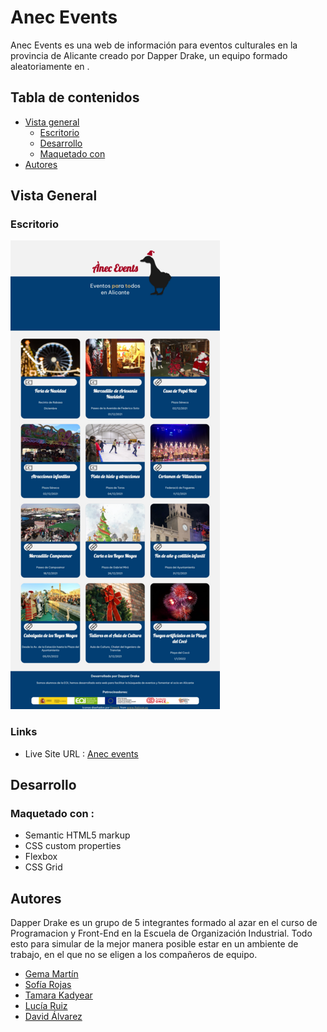 # Anec Events

Anec Events es una web de información para eventos culturales en la provincia de Alicante
creado por Dapper Drake, un equipo formado aleatoriamente en .

## Tabla de contenidos

- [Vista general](#vista-general)
  - [Escritorio](#escritorio)
  - [Desarrollo](#desarrollo)
  - [Maquetado con](#maquetado-con)
- [Autores](#autores)
## Vista General
### Escritorio
![Vista entera](./src/assets/img/ViewDesktop.png)

### Links
- Live Site URL : [Anec events](https://anecevents.com)
## Desarrollo
### Maquetado con :
- Semantic HTML5 markup
- CSS custom properties
- Flexbox
- CSS Grid

## Autores
Dapper Drake es un grupo de 5 integrantes formado al azar en el curso de Programacion y Front-End en la Escuela de Organización Industrial.
Todo esto para simular de la mejor manera posible estar en un ambiente de trabajo, en el que no se eligen a los compañeros de equipo.

- [Gema Martín](https://github.com/geminway92)
- [Sofía Rojas](https://github.com/RoseGafe)
- [Tamara Kadyear](https://github.com/TKadyear)
- [Lucía Ruiz](https://github.com/Lulurm22)
- [David Álvarez](https://github.com/deivizzzZ)


